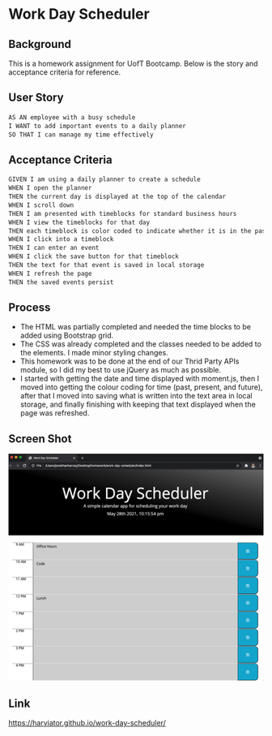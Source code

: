 # Work Day Scheduler

## Background

This is a homework assignment for UofT Bootcamp.  Below is the story and acceptance criteria for reference.

## User Story

```md
AS AN employee with a busy schedule
I WANT to add important events to a daily planner
SO THAT I can manage my time effectively
```

## Acceptance Criteria

```md
GIVEN I am using a daily planner to create a schedule
WHEN I open the planner
THEN the current day is displayed at the top of the calendar
WHEN I scroll down
THEN I am presented with timeblocks for standard business hours
WHEN I view the timeblocks for that day
THEN each timeblock is color coded to indicate whether it is in the past, present, or future
WHEN I click into a timeblock
THEN I can enter an event
WHEN I click the save button for that timeblock
THEN the text for that event is saved in local storage
WHEN I refresh the page
THEN the saved events persist
```

## Process

* The HTML was partially completed and needed the time blocks to be added using Bootstrap grid.
* The CSS was already completed and the classes needed to be added to the elements.  I made minor styling changes.
* This homework was to be done at the end of our Thrid Party APIs module, so I did my best to use jQuery as much as possible.
* I started with getting the date and time displayed with moment.js, then I moved into getting the colour coding for time (past, present, and future), after that I moved into saving what is written into the text area in local storage, and finally finishing with keeping that text displayed when the page was refreshed.

## Screen Shot

![Getting Started](./Assets/images/screen-shot.png)

## Link

https://harviator.github.io/work-day-scheduler/